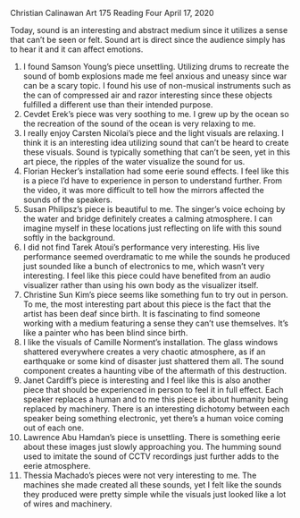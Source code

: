 Christian Calinawan
Art 175
Reading Four
April 17, 2020

Today, sound is an interesting and abstract medium since it utilizes a sense that can’t be seen or felt. Sound art is direct since the audience simply has to hear it and it can affect emotions.

1. I found Samson Young’s piece unsettling. Utilizing drums to recreate the sound of bomb explosions made me feel anxious and uneasy since war can be a scary topic. I found his use of non-musical instruments such as the can of compressed air and razor interesting since these objects fulfilled a different use than their intended purpose.
2. Cevdet Erek’s piece was very soothing to me. I grew up by the ocean so the recreation of the sound of the ocean is very relaxing to me. 
3. I really enjoy Carsten Nicolai’s piece and the light visuals are relaxing. I think it is an interesting idea utilizing sound that can’t be heard to create these visuals. Sound is typically something that can’t be seen, yet in this art piece, the ripples of the water visualize the sound for us.
4. Florian Hecker’s installation had some eerie sound effects. I feel like this is a piece I’d have to experience in person to understand further. From the video, it was more difficult to tell how the mirrors affected the sounds of the speakers.
5. Susan Philipsz’s piece is beautiful to me. The singer’s voice echoing by the water and bridge definitely creates a calming atmosphere. I can imagine myself in these locations just reflecting on life with this sound softly in the background.
7. I did not find Tarek Atoui’s performance very interesting. His live performance seemed overdramatic to me while the sounds he produced just sounded like a bunch of electronics to me, which wasn’t very interesting. I feel like this piece could have benefited from an audio visualizer rather than using his own body as the visualizer itself.
8. Christine Sun Kim’s piece seems like something fun to try out in person. To me, the most interesting part about this piece is the fact that the artist has been deaf since birth. It is fascinating to find someone working with a medium featuring a sense they can’t use themselves. It’s like a painter who has been blind since birth. 
9. I like the visuals of Camille Norment’s installation. The glass windows shattered everywhere creates a very chaotic atmosphere, as if an earthquake or some kind of disaster just shattered them all. The sound component creates a haunting vibe of the aftermath of this destruction.
10. Janet Cardiff’s piece is interesting and I feel like this is also another piece that should be experienced in person to feel it in full effect. Each speaker replaces a human and to me this piece is about humanity being replaced by machinery. There is an interesting dichotomy between each speaker being something electronic, yet there’s a human voice coming out of each one.
11. Lawrence Abu Hamdan’s piece is unsettling. There is something eerie about these images just slowly approaching you. The humming sound used to imitate the sound of CCTV recordings just further adds to the eerie atmosphere. 
12. Thessia Machado’s pieces were not very interesting to me. The machines she made created all these sounds, yet I felt like the sounds they produced were pretty simple while the visuals just looked like a lot of wires and machinery.
